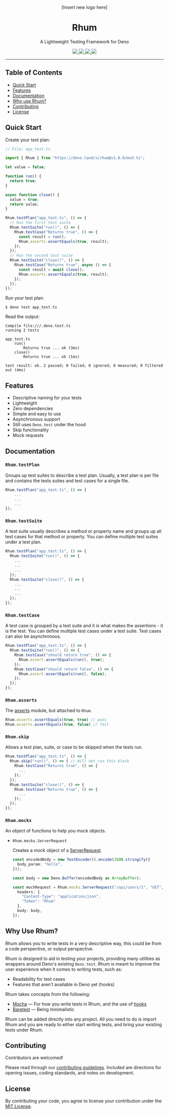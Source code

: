 <p align="center">
  [Insert new logo here]
  <h1 align="center">Rhum</h1>
</p>
<p align="center">A Lightweight Testing Framework for Deno</p>
<p align="center">
  <a href="https://github.com/drashland/rhum/releases">
    <img src="https://img.shields.io/github/release/drashland/rhum.svg?color=bright_green&label=latest">
  </a>
  <a href="https://github.com/drashland/rhum/actions">
    <img src="https://img.shields.io/github/workflow/status/drashland/rhum/master?label=ci">
  </a>
  <a href="https://discord.gg/SgejNXq">
    <img src="https://img.shields.io/badge/chat-on%20discord-blue">
  </a>
  <a href="https://twitter.com/drash_land">
    <img src="https://img.shields.io/twitter/url?label=%40drash_land&style=social&url=https%3A%2F%2Ftwitter.com%2Fdrash_land">
  </a>
</p>

---

## Table of Contents
- [Quick Start](#quick-start)
- [Features](#features)
- [Documentation](#documentation)
- [Why use Rhum?](#why-use-rhum)
- [Contributing](#contributing)
- [License](#license)

## Quick Start

Create your test plan:

```typescript
// File: app_test.ts

import { Rhum } from "https://deno.land/x/rhum@v1.0.0/mod.ts";

let value = false;

function run() {
  return true;
}

async function close() {
  value = true;
  return value;
}

Rhum.testPlan("app_test.ts", () => {
  // Run the first test suite
  Rhum.testSuite("run()", () => {
    Rhum.testCase("Returns true", () => {
      const result = run();
      Rhum.asserts.assertEquals(true, result);
    });
  });
  // Run the second test suite
  Rhum.testSuite("close()", () => {
    Rhum.testCase("Returns true", async () => {
      const result = await close();
      Rhum.asserts.assertEquals(true, result);
    });
  });
});
```

Run your test plan:

```
$ deno test app_test.ts
```

Read the output:

```
Compile file:///.deno.test.ts
running 2 tests

app_test.ts
    run()
        Returns true ... ok (3ms)
    close()
        Returns true ... ok (1ms)

test result: ok. 2 passed; 0 failed; 0 ignored; 0 measured; 0 filtered out (4ms)
```

## Features

- Descriptive naming for your tests
- Lightweight
- Zero dependencies
- Simple and easy to use
- Asynchronous support
- Still uses `Deno.test` under the hood
- Skip functionality
- Mock requests

## Documentation

### `Rhum.testPlan`

Groups up test suites to describe a test plan. Usually, a test plan is per file and contains the tests suites and test cases for a single file.

```typescript
Rhum.testPlan("app_test.ts", () => {
    ...
    ...
    ...
});
```

### `Rhum.testSuite`

A test suite usually describes a method or property name and groups up all test cases for that method or property. You can define multiple test suites under a test plan.

```typescript
Rhum.testPlan("app_test.ts", () => {
  Rhum.testSuite("run()", () => {
    ...
    ...
    ...
  });
  Rhum.testSuite("close()", () => {
    ...
    ...
    ...
  });
});
```

### `Rhum.testCase`

A test case is grouped by a test suite and it is what makes the assertions - it is the test. You can define multiple test cases under a test suite. Test cases can also be asynchronous.

```typescript
Rhum.testPlan("app_test.ts", () => {
  Rhum.testSuite("run()", () => {
    Rhum.testCase("should return true", () => {
      Rhum.assert.assertEquals(run(), true);
    });
    Rhum.testCase("should return false", () => {
      Rhum.assert.assertEquals(run(), false);
    });
  });
});
```

### `Rhum.asserts`

The [asserts](https://deno.land/std/testing/asserts.ts) module, but attached to `Rhum`.

```typescript
Rhum.asserts.assertEquals(true, true) // pass
Rhum.asserts.assertEquals(true, false) // fail
```

### `Rhum.skip`

Allows a test plan, suite, or case to be skipped when the tests run.

```typescript
Rhum.testPlan("app_test.ts", () => {
  Rhum.skip("run()", () => { // Will not run this block
    Rhum.testCase("Returns true", () => {
      ...
    });
  });
  Rhum.testSuite("close()", () => {
    Rhum.testCase("Returns true", () => {
      ...
    });
  });
});
```

### `Rhum.mocks`

An object of functions to help you mock objects.

* `Rhum.mocks.ServerRequest`

    Creates a mock object of a [ServerRequest](https://deno.land/std/http/server.ts).

    ```typescript
    const encodedBody = new TextEncoder().encode(JSON.stringify({
      body_param: "hello",
    }));

    const body = new Deno.Buffer(encodedBody as ArrayBuffer);

    const mockRequest = Rhum.mocks.ServerRequest("/api/users/1", "GET", {
      headers: {
        "Content-Type": "application/json",
        "Token": "Rhum"
      },
      body: body,
    });
    ```

## Why Use Rhum?

Rhum allows you to write tests in a very descriptive way, this could be from a code perspective, or output perspective.

Rhum is designed to aid in testing your projects, providing many utilities as wrappers around Deno's existing `Deno.test`. Rhum is meant to improve the user experience when it comes to writing tests, such as:

- Readability for test cases
- Features that aren't available in Deno yet (hooks)

Rhum takes concepts from the following:

* <a href="https://mochajs.org/" target="_BLANK">Mocha</a> &mdash; For how you write tests in Rhum, and the use of <a href="https://mochajs.org/#hooks" target="_BLANK">hooks</a>
* <a href="https://volument.com/baretest/" target="_BLANK">Baretest</a> &mdash; Being minimalistic

Rhum can be added directly into any project. All you need to do is import Rhum and you are ready to either start writing tests, and bring your existing tests under Rhum.

## Contributing

Contributors are welcomed!

Please read through our [contributing guidelines](./.github/CONTRIBUTING.md). Included are directions for opening issues, coding standards, and notes on development.

## License
By contributing your code, you agree to license your contribution under the [MIT License](./LICENSE).
